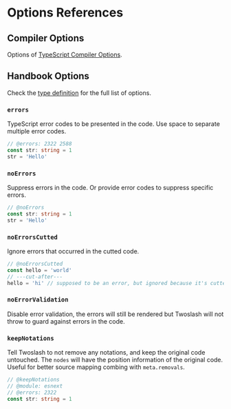 # Options References

## Compiler Options

Options of [TypeScript Compiler Options](https://www.typescriptlang.org/tsconfig#compilerOptions).

## Handbook Options

Check the [type definition](https://github.com/antfu/twoslashes/blob/main/packages/twoslash/src/types/handbook-options.ts) for the full list of options.

### `errors`

TypeScript error codes to be presented in the code. Use space to separate multiple error codes.

```ts twoslash
// @errors: 2322 2588
const str: string = 1
str = 'Hello'
```

### `noErrors`

Suppress errors in the code. Or provide error codes to suppress specific errors.

```ts twoslash
// @noErrors
const str: string = 1
str = 'Hello'
```

### `noErrorsCutted`

Ignore errors that occurred in the cutted code.

```ts twoslash
// @noErrorsCutted
const hello = 'world'
// ---cut-after---
hello = 'hi' // supposed to be an error, but ignored because it's cutted
```

### `noErrorValidation`

Disable error validation, the errors will still be rendered but Twoslash will not throw to guard against errors in the code.

### `keepNotations`

Tell Twoslash to not remove any notations, and keep the original code untouched. The `nodes` will have the position information of the original code. Useful for better source mapping combing with `meta.removals`.

```ts twoslash
// @keepNotations
// @module: esnext
// @errors: 2322
const str: string = 1
```
